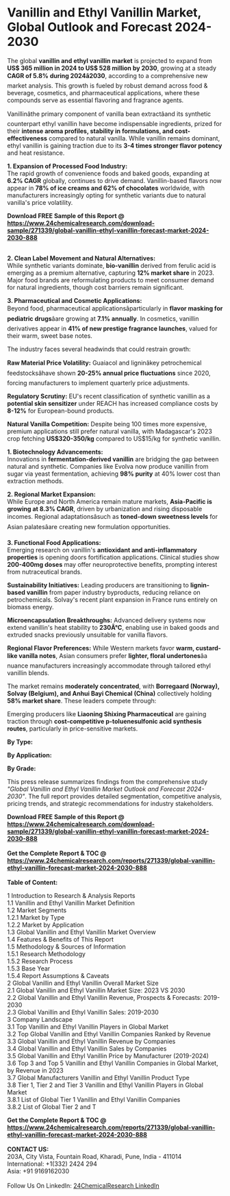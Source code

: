 <h1>Vanillin and Ethyl Vanillin Market, Global Outlook and Forecast 2024-2030</h1><p>The global <strong>vanillin and ethyl vanillin market</strong> is projected to expand from <strong>US$ 365 million in 2024 to US$ 528 million by 2030</strong>, growing at a steady <strong>CAGR of 5.8% during 2024â2030</strong>, according to a comprehensive new market analysis. This growth is fueled by robust demand across food &amp; beverage, cosmetics, and pharmaceutical applications, where these compounds serve as essential flavoring and fragrance agents.</p><p>Vanillinâthe primary component of vanilla bean extractâand its synthetic counterpart ethyl vanillin have become indispensable ingredients, prized for their <strong>intense aroma profiles, stability in formulations, and cost-effectiveness</strong> compared to natural vanilla. While vanillin remains dominant, ethyl vanillin is gaining traction due to its <strong>3-4 times stronger flavor potency</strong> and heat resistance.</p><p><strong>1. Expansion of Processed Food Industry:</strong><br>
The rapid growth of convenience foods and baked goods, expanding at <strong>6.2% CAGR</strong> globally, continues to drive demand. Vanillin-based flavors now appear in <strong>78% of ice creams and 62% of chocolates</strong> worldwide, with manufacturers increasingly opting for synthetic variants due to natural vanilla's price volatility.</p><div><b>Download FREE Sample of this Report @ 
            <a href="https://www.24chemicalresearch.com/download-sample/271339/global-vanillin-ethyl-vanillin-forecast-market-2024-2030-888">
            https://www.24chemicalresearch.com/download-sample/271339/global-vanillin-ethyl-vanillin-forecast-market-2024-2030-888</a></b></div><br><p><strong>2. Clean Label Movement and Natural Alternatives:</strong><br>
While synthetic variants dominate, <strong>bio-vanillin</strong> derived from ferulic acid is emerging as a premium alternative, capturing <strong>12% market share</strong> in 2023. Major food brands are reformulating products to meet consumer demand for natural ingredients, though cost barriers remain significant.</p><p><strong>3. Pharmaceutical and Cosmetic Applications:</strong><br>
Beyond food, pharmaceutical applicationsâparticularly in <strong>flavor masking for pediatric drugs</strong>âare growing at <strong>7.1% annually</strong>. In cosmetics, vanillin derivatives appear in <strong>41% of new prestige fragrance launches</strong>, valued for their warm, sweet base notes.</p><p>The industry faces several headwinds that could restrain growth:</p><p><strong>Raw Material Price Volatility:</strong> Guaiacol and ligninâkey petrochemical feedstocksâhave shown <strong>20-25% annual price fluctuations</strong> since 2020, forcing manufacturers to implement quarterly price adjustments.</p><p><strong>Regulatory Scrutiny:</strong> EU's recent classification of synthetic vanillin as a <strong>potential skin sensitizer</strong> under REACH has increased compliance costs by <strong>8-12%</strong> for European-bound products.</p><p><strong>Natural Vanilla Competition:</strong> Despite being 100 times more expensive, premium applications still prefer natural vanilla, with Madagascar's 2023 crop fetching <strong>US$320-350/kg</strong> compared to US$15/kg for synthetic vanillin.</p><p><strong>1. Biotechnology Advancements:</strong><br>
Innovations in <strong>fermentation-derived vanillin</strong> are bridging the gap between natural and synthetic. Companies like Evolva now produce vanillin from sugar via yeast fermentation, achieving <strong>98% purity</strong> at 40% lower cost than extraction methods.</p><p><strong>2. Regional Market Expansion:</strong><br>
While Europe and North America remain mature markets, <strong>Asia-Pacific is growing at 8.3% CAGR</strong>, driven by urbanization and rising disposable incomes. Regional adaptationsâsuch as <strong>toned-down sweetness levels</strong> for Asian palatesâare creating new formulation opportunities.</p><p><strong>3. Functional Food Applications:</strong><br>
Emerging research on vanillin's <strong>antioxidant and anti-inflammatory properties</strong> is opening doors fortification applications. Clinical studies show <strong>200-400mg doses</strong> may offer neuroprotective benefits, prompting interest from nutraceutical brands.</p><p><strong>Sustainability Initiatives:</strong> Leading producers are transitioning to <strong>lignin-based vanillin</strong> from paper industry byproducts, reducing reliance on petrochemicals. Solvay's recent plant expansion in France runs entirely on biomass energy.</p><p><strong>Microencapsulation Breakthroughs:</strong> Advanced delivery systems now extend vanillin's heat stability to <strong>230Â°C</strong>, enabling use in baked goods and extruded snacks previously unsuitable for vanilla flavors.</p><p><strong>Regional Flavor Preferences:</strong> While Western markets favor <strong>warm, custard-like vanilla notes</strong>, Asian consumers prefer <strong>lighter, floral undertones</strong>âa nuance manufacturers increasingly accommodate through tailored ethyl vanillin blends.</p><p>The market remains <strong>moderately concentrated</strong>, with <strong>Borregaard (Norway), Solvay (Belgium), and Anhui Bayi Chemical (China)</strong> collectively holding <strong>58% market share</strong>. These leaders compete through:</p><p>Emerging producers like <strong>Liaoning Shixing Pharmaceutical</strong> are gaining traction through <strong>cost-competitive p-toluenesulfonic acid synthesis routes</strong>, particularly in price-sensitive markets.</p><p><strong>By Type:</strong></p><p><strong>By Application:</strong></p><p><strong>By Grade:</strong></p><p>This press release summarizes findings from the comprehensive study <em>"Global Vanillin and Ethyl Vanillin Market Outlook and Forecast 2024-2030"</em>. The full report provides detailed segmentation, competitive analysis, pricing trends, and strategic recommendations for industry stakeholders.</p><div><b>Download FREE Sample of this Report @ 
            <a href="https://www.24chemicalresearch.com/download-sample/271339/global-vanillin-ethyl-vanillin-forecast-market-2024-2030-888">
            https://www.24chemicalresearch.com/download-sample/271339/global-vanillin-ethyl-vanillin-forecast-market-2024-2030-888</a></b></div><br><div><b>Get the Complete Report & TOC @ 
            <a href="https://www.24chemicalresearch.com/reports/271339/global-vanillin-ethyl-vanillin-forecast-market-2024-2030-888">
            https://www.24chemicalresearch.com/reports/271339/global-vanillin-ethyl-vanillin-forecast-market-2024-2030-888</a></b></div><br>
            <b>Table of Content:</b><p>1 Introduction to Research & Analysis Reports<br />
    1.1 Vanillin and Ethyl Vanillin Market Definition<br />
    1.2 Market Segments<br />
        1.2.1 Market by Type<br />
        1.2.2 Market by Application<br />
    1.3 Global Vanillin and Ethyl Vanillin Market Overview<br />
    1.4 Features & Benefits of This Report<br />
    1.5 Methodology & Sources of Information<br />
        1.5.1 Research Methodology<br />
        1.5.2 Research Process<br />
        1.5.3 Base Year<br />
        1.5.4 Report Assumptions & Caveats<br />
2 Global Vanillin and Ethyl Vanillin Overall Market Size<br />
    2.1 Global Vanillin and Ethyl Vanillin Market Size: 2023 VS 2030<br />
    2.2 Global Vanillin and Ethyl Vanillin Revenue, Prospects & Forecasts: 2019-2030<br />
    2.3 Global Vanillin and Ethyl Vanillin Sales: 2019-2030<br />
3 Company Landscape<br />
    3.1 Top Vanillin and Ethyl Vanillin Players in Global Market<br />
    3.2 Top Global Vanillin and Ethyl Vanillin Companies Ranked by Revenue<br />
    3.3 Global Vanillin and Ethyl Vanillin Revenue by Companies<br />
    3.4 Global Vanillin and Ethyl Vanillin Sales by Companies<br />
    3.5 Global Vanillin and Ethyl Vanillin Price by Manufacturer (2019-2024)<br />
    3.6 Top 3 and Top 5 Vanillin and Ethyl Vanillin Companies in Global Market, by Revenue in 2023<br />
    3.7 Global Manufacturers Vanillin and Ethyl Vanillin Product Type<br />
    3.8 Tier 1, Tier 2 and Tier 3 Vanillin and Ethyl Vanillin Players in Global Market<br />
        3.8.1 List of Global Tier 1 Vanillin and Ethyl Vanillin Companies<br />
        3.8.2 List of Global Tier 2 and T</p><div><b>Get the Complete Report & TOC @ 
            <a href="https://www.24chemicalresearch.com/reports/271339/global-vanillin-ethyl-vanillin-forecast-market-2024-2030-888">
            https://www.24chemicalresearch.com/reports/271339/global-vanillin-ethyl-vanillin-forecast-market-2024-2030-888</a></b></div><br><b>CONTACT US:</b><br>
            203A, City Vista, Fountain Road, Kharadi, Pune, India - 411014<br>
            International: +1(332) 2424 294<br>
            Asia: +91 9169162030 <br><br>
            Follow Us On LinkedIn: <a href="https://www.linkedin.com/company/24chemicalresearch/">24ChemicalResearch LinkedIn</a>